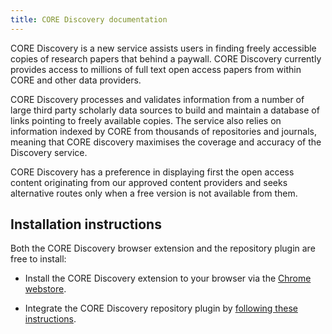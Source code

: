 ```yaml
---
title: CORE Discovery documentation
---
```


CORE Discovery is a new service assists users in finding freely accessible 
copies of research papers that behind a paywall. CORE Discovery currently 
provides access to millions of full text open access papers from within 
CORE and other data providers.

CORE Discovery processes and validates information from a number of large third 
party scholarly data sources to build and maintain a database of links pointing 
to freely available copies. The service also relies on information indexed by 
CORE from thousands of repositories and journals, meaning that CORE discovery 
maximises the coverage and accuracy of the Discovery service.

CORE Discovery has a preference in displaying first the open access content 
originating from our approved content providers and seeks alternative routes 
only when a free version is not available from them.

## Installation instructions

Both the CORE Discovery browser extension and the repository plugin are
free to install:

* Install the CORE Discovery extension to your browser via the
  [Chrome webstore](https://discovery.core.ac.uk/download).

* Integrate the CORE Discovery repository plugin by 
  [following these instructions](./discovery-plugin).
